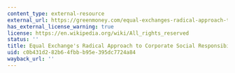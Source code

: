 ```yaml
---
content_type: external-resource
external_url: https://greenmoney.com/equal-exchanges-radical-approach-to-corporate-social-responsibility/
has_external_license_warning: true
license: https://en.wikipedia.org/wiki/All_rights_reserved
status: ''
title: Equal Exchange's Radical Approach to Corporate Social Responsibility
uid: c0b431d2-82b6-4fbb-b95e-395dc7724a84
wayback_url: ''
---
```

